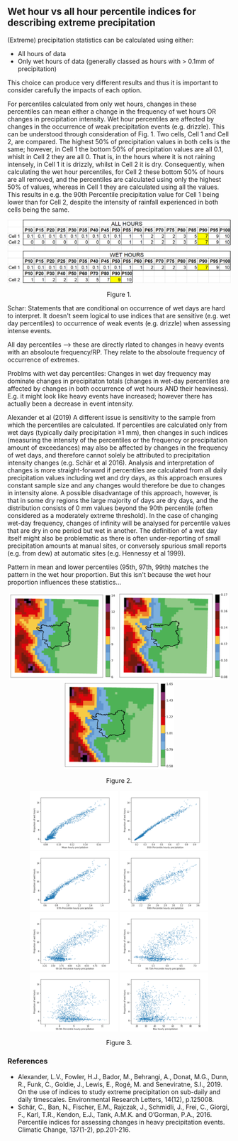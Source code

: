 
## Wet hour vs all hour percentile indices for describing extreme precipitation
(Extreme) precipitation statistics can be calculated using either:
* All hours of data  
* Only wet hours of data (generally classed as hours with > 0.1mm of precipitation)

This choice can produce very different results and thus it is important to consider carefully the impacts of each option.

For percentiles calculated from only wet hours, changes in these percentiles can mean either a change in the frequency of wet hours OR changes in precipitation intensity. Wet hour percentiles are affected by changes in the occurrence of weak precipitation events (e.g. drizzle). This can be understood through consideration of Fig. 1. Two cells, Cell 1 and Cell 2, are compared. The highest 50% of precipitation values in both cells is the same; however, in Cell 1 the bottom 50% of precipitation values are all 0.1, whislt in Cell 2 they are all 0. That is, in the hours where it is not raining intensely, in Cell 1 it is drizzly, whilst in Cell 2 it is dry. Consequently, when calculating the wet hour percentiles, for Cell 2 these bottom 50% of hours are all removed, and the percentiles are calculated using only the highest 50% of values, whereas in Cell 1 they are calculated using all the values. This results in e.g. the 90th Percentile precipitation value for Cell 1 being lower than for Cell 2, despite the intensity of rainfall experienced in both cells being the same.



<p align="center">
<img src="Figs/WetvAllHourPercentiles2.PNG" width="800"  title="Original 1km grid" /> </p>
<p align="center">Figure 1. <p align="center">



Schar:
Statements that are conditional on occurrence of wet days are hard to interpret.
It doesn't seem logical to use indices that are sensitive (e.g. wet day percentiles) to occurrence of weak events (e.g. drizzle) when assessing intense events.

All day percentiles --> these are directly rlated to changes in heavy events with an absoloute frequency/RP. They relate to the absoloute frequency of occurrence of extremes.

Problms with wet day percentiles:
Changes in wet day frequency may dominate changes in precipitaton totals (changes in wet-day percentiles are affected by changes in both occurrence of wet hours AND their heaviness). E.g. it might look like heavy events have increased; however there has actually been a decrease in event intensity.

Alexander et al (2019)
A different issue is sensitivity to the sample from which the percentiles are calculated. If percentiles are calculated only from wet days (typically daily precipitation ≥1 mm), then changes in such indices (measuring the intensity of the percentiles or the frequency or precipitation amount of exceedances) may also be affected by changes in the frequency of wet days, and therefore cannot solely be attributed to precipitation intensity changes (e.g. Schär et al 2016). Analysis and interpretation of changes is more straight-forward if percentiles are calculated from all daily precipitation values including wet and dry days, as this approach ensures constant sample size and any changes would therefore be due to changes in intensity alone. A possible disadvantage of this approach, however, is that in some dry regions the large majority of days are dry days, and the distribution consists of 0 mm values beyond the 90th percentile (often considered as a moderately extreme threshold). In the case of changing wet-day frequency, changes of infinity will be analysed for percentile values that are dry in one period but wet in another. The definition of a wet day itself might also be problematic as there is often under-reporting of small precipitation amounts at manual sites, or conversely spurious small reports (e.g. from dew) at automatic sites (e.g. Hennessy et al 1999).


Pattern in mean and lower percentiles (95th, 97th, 99th) matches the pattern in the wet hour proportion.
But this isn't because the wet hour proportion influences these statistics...

<p align="center">
<img src="CalculateStatsForClustering/Figs/wet_prop_EM_mean.png" width="242  title="Original 1km grid" />
<img src="CalculateStatsForClustering/Figs/jja_mean_EM_mean.png" width="250"  title="Original 1km grid" />
<img src="CalculateStatsForClustering/Figs/jja_p97_EM_mean.png" width="250"  title="Original 1km grid" />
<p align="center">Figure 2.  <p align="center">


<p align="center">
<img src="CalculateStatsForClustering/Figs/em01_MeanVsWetHourProp.png" width="200"  title="Original 1km grid" />
<img src="CalculateStatsForClustering/Figs/em01_95th PercentileVsWetHourProp.png" width="200"  title="Original 1km grid" />
<img src="CalculateStatsForClustering/Figs/em01_97th PercentileVsWetHourProp.png" width="200"  title="Original 1km grid" />
<img src="CalculateStatsForClustering/Figs/em01_99th PercentileVsWetHourProp.png" width="200"  title="Original 1km grid" />
<img src="CalculateStatsForClustering/Figs/em01_99.5th PercentileVsWetHourProp.png" width="200"  title="Original 1km grid" />
<img src="CalculateStatsForClustering/Figs/em01_99.75th PercentileVsWetHourProp.png" width="200"  title="Original 1km grid" />
<img src="CalculateStatsForClustering/Figs/em01_99.9th PercentileVsWetHourProp.png" width="200"  title="Original 1km grid" />
<img src="CalculateStatsForClustering/Figs/em01_MaxVsWetHourProp.png" width="200"  title="Original 1km grid" /> </p>
<p align="center">Figure 3.  <p align="center">


### References
* Alexander, L.V., Fowler, H.J., Bador, M., Behrangi, A., Donat, M.G., Dunn, R., Funk, C., Goldie, J., Lewis, E., Rogé, M. and Seneviratne, S.I., 2019. On the use of indices to study extreme precipitation on sub-daily and daily timescales. Environmental Research Letters, 14(12), p.125008.  
* Schär, C., Ban, N., Fischer, E.M., Rajczak, J., Schmidli, J., Frei, C., Giorgi, F., Karl, T.R., Kendon, E.J., Tank, A.M.K. and O’Gorman, P.A., 2016. Percentile indices for assessing changes in heavy precipitation events. Climatic Change, 137(1-2), pp.201-216.
